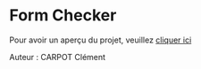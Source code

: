 # Form Checker

Pour avoir un aperçu du projet, veuillez <a href="https://clementcarpot.github.io/Form-Checker/">cliquer ici</a>

Auteur : CARPOT Clément
